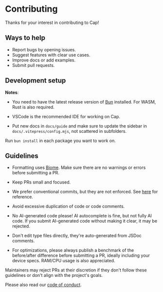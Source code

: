 # Contributing

Thanks for your interest in contributing to Cap!

## Ways to help

- Report bugs by opening issues.
- Suggest features with clear use cases.
- Improve docs or add examples.
- Submit pull requests.

## Development setup

**Notes**:

- You need to have the latest release version of [Bun](https://bun.com/) installed. For WASM, Rust is also required.

- VSCode is the recommended IDE for working on Cap.

- Put new docs in `docs/guide` and make sure to update the sidebar in `docs/.vitepress/config.mjs`, not scattered in subfolders.

Run `bun install` in each package you want to work on.

## Guidelines

- Formatting uses [Biome](https://biomejs.dev/). Make sure there are no warnings or errors before submitting a PR.

- Keep PRs small and focused.

- We prefer conventional commits, but they are not enforced. See [here](https://www.conventionalcommits.org/en/v1.0.0/) for reference.

- Avoid excessive duplication of code or code comments.

- No AI-generated code please! AI autocomplete is fine, but not fully AI code. If you submit AI-generated code without making it clear, it may be rejected.

- Don't edit type files directly, they're auto-generated from JSDoc comments.

- For optimizations, please always publish a benchmark of the before/after difference before submitting a PR, ideally including your device specs. RAM/CPU usage is also appreciated.

Maintainers may reject PRs at their discretion if they don't follow these guidelines or don't align with the project's goals.

Please also read our [code of conduct](CODE_OF_CONDUCT.md).
